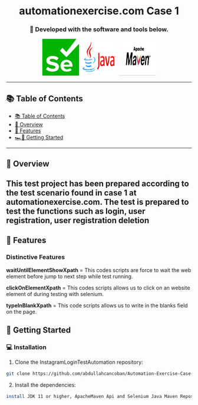 <div align="center">
<h1 align="center">
<br>
automationexercise.com Case 1
</h1>
<h3 align="center">🚀 Developed with the software and tools below.</h3>
<p align="center">
<img src="images/selenium.png" alt="java" width="100" height="100">
<img src="images/java.jpg" alt="java" width="100" height="100">
<img src="images/maven.jpg" alt="java" width="100" height="100">
</div>

---

## 📚 Table of Contents
- [📚 Table of Contents](#-table-of-contents)
- [📍 Overview](#-introdcution)
- [🔮 Features](#-features)
- [🏎💨 Getting Started](#-getting-started)
---


## 📍 Overview

This test project has been prepared according to the test scenario found in case 1 at automationexercise.com. The test is prepared to test the functions such as login, user registration, user registration deletion
---

## 🔮 Features

### Distinctive Features

**waitUntilElementShowXpath** = This codes scripts are force to wait the web element before jump to next step while test running.

**clickOnElementXpath** = This codes scripts allows us to click on an website element of during testing with selenium.

**typeInBlankXpath** = This code scripts  allows us to write in the blanks field on the page.

## 🚀 Getting Started

### 💻 Installation

1. Clone the InstagramLoginTestAutomation repository:
```sh
git clone https://github.com/abdullahcancoban/Automation-Exercise-Case-1-Selenium
```
2. Install the dependencies:
```sh
install JDK 11 or higher, ApacheMaven Api and Selenium Java Maven Repository
```
